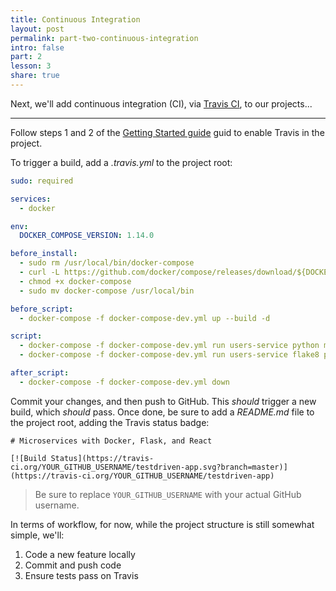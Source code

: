 ```yaml
---
title: Continuous Integration
layout: post
permalink: part-two-continuous-integration
intro: false
part: 2
lesson: 3
share: true
---
```


Next, we'll add continuous integration (CI), via [Travis CI](travis-ci.org), to our projects...

---

Follow steps 1 and 2 of the [Getting Started guide](https://docs.travis-ci.com/user/getting-started/#To-get-started-with-Travis-CI) guid to enable Travis in the project.

To trigger a build, add a *.travis.yml* to the project root:

```yaml
sudo: required

services:
  - docker

env:
  DOCKER_COMPOSE_VERSION: 1.14.0

before_install:
  - sudo rm /usr/local/bin/docker-compose
  - curl -L https://github.com/docker/compose/releases/download/${DOCKER_COMPOSE_VERSION}/docker-compose-`uname -s`-`uname -m` > docker-compose
  - chmod +x docker-compose
  - sudo mv docker-compose /usr/local/bin

before_script:
  - docker-compose -f docker-compose-dev.yml up --build -d

script:
  - docker-compose -f docker-compose-dev.yml run users-service python manage.py test
  - docker-compose -f docker-compose-dev.yml run users-service flake8 project

after_script:
  - docker-compose -f docker-compose-dev.yml down
```

Commit your changes, and then push to GitHub. This *should* trigger a new build, which *should* pass. Once done, be sure to add a *README.md* file to the project root, adding the Travis status badge:

```
# Microservices with Docker, Flask, and React

[![Build Status](https://travis-ci.org/YOUR_GITHUB_USERNAME/testdriven-app.svg?branch=master)](https://travis-ci.org/YOUR_GITHUB_USERNAME/testdriven-app)
```

> Be sure to replace `YOUR_GITHUB_USERNAME` with your actual GitHub username.

In terms of workflow, for now, while the project structure is still somewhat simple, we'll:

1. Code a new feature locally
1. Commit and push code
1. Ensure tests pass on Travis
